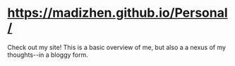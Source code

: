 # https://madizhen.github.io/Personal/

Check out my site! This is a basic overview of me, but also a a nexus of my thoughts--in a bloggy form.

